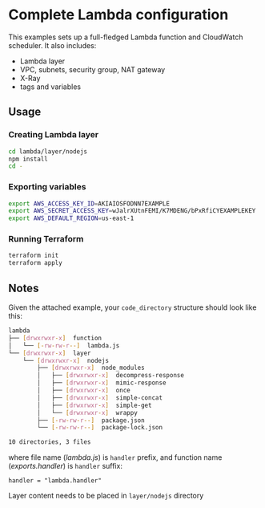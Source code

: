# Complete Lambda configuration

This examples sets up a full-fledged Lambda function and CloudWatch scheduler. It also includes:

* Lambda layer
* VPC, subnets, security group, NAT gateway
* X-Ray
* tags and variables

## Usage

### Creating Lambda layer

```bash
cd lambda/layer/nodejs
npm install
cd -
```

### Exporting variables

```bash
export AWS_ACCESS_KEY_ID=AKIAIOSFODNN7EXAMPLE
export AWS_SECRET_ACCESS_KEY=wJalrXUtnFEMI/K7MDENG/bPxRfiCYEXAMPLEKEY
export AWS_DEFAULT_REGION=us-east-1
```

### Running Terraform

```bash
terraform init
terraform apply
```

## Notes

Given the attached example, your `code_directory` structure should look like this:

```bash
lambda
├── [drwxrwxr-x]  function
│   └── [-rw-rw-r--]  lambda.js
└── [drwxrwxr-x]  layer
    └── [drwxrwxr-x]  nodejs
        ├── [drwxrwxr-x]  node_modules
        │   ├── [drwxrwxr-x]  decompress-response
        │   ├── [drwxrwxr-x]  mimic-response
        │   ├── [drwxrwxr-x]  once
        │   ├── [drwxrwxr-x]  simple-concat
        │   ├── [drwxrwxr-x]  simple-get
        │   └── [drwxrwxr-x]  wrappy
        ├── [-rw-rw-r--]  package.json
        └── [-rw-rw-r--]  package-lock.json

10 directories, 3 files
```

where file name (*lambda.js*) is `handler` prefix, and function name (*exports.handler*) is `handler` suffix:

```hcl
handler = "lambda.handler"
```

Layer content needs to be placed in `layer/nodejs` directory
